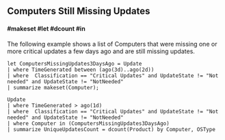## Computers Still Missing Updates
#### #makeset #let #dcount #in
<!-- article_id: 3107‎2017‏‎03827012 -->

The following example shows a list of Computers that were missing one or more critical updates a few days ago and are still missing updates.
```OQL
let ComputersMissingUpdates3DaysAgo = Update
| where TimeGenerated between (ago(3d)..ago(2d))
| where  Classification == "Critical Updates" and UpdateState != "Not needed" and UpdateState != "NotNeeded"
| summarize makeset(Computer);

Update
| where TimeGenerated > ago(1d)
| where  Classification == "Critical Updates" and UpdateState != "Not needed" and UpdateState != "NotNeeded"
| where Computer in (ComputersMissingUpdates3DaysAgo)
| summarize UniqueUpdatesCount = dcount(Product) by Computer, OSType
```